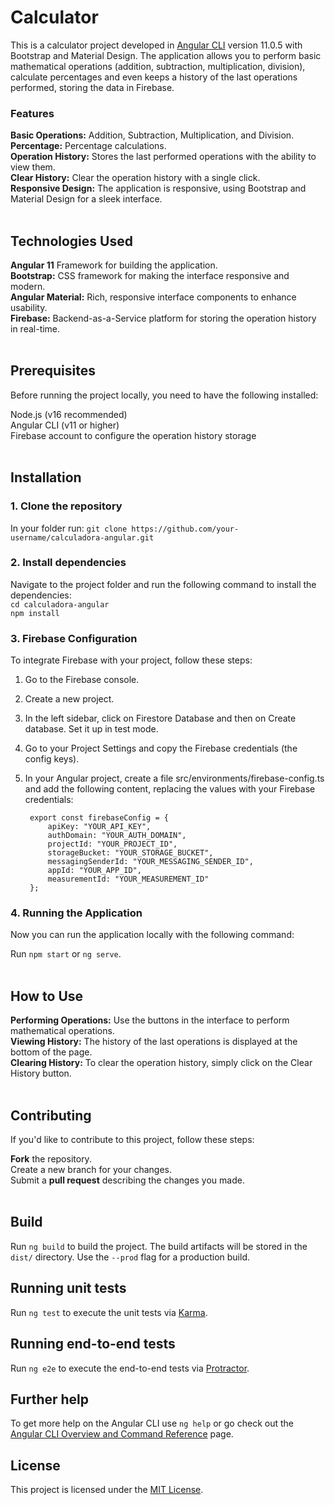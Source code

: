# Calculator
This is a calculator project developed in [Angular CLI](https://github.com/angular/angular-cli) version 11.0.5 with Bootstrap and Material Design. The application allows you to perform basic mathematical operations (addition, subtraction, multiplication, division), calculate percentages and even keeps a history of the last operations performed, storing the data in Firebase.

### Features<br>
  <b>Basic Operations:</b> Addition, Subtraction, Multiplication, and Division.<br>
  <b>Percentage:</b> Percentage calculations.<br>
  <b>Operation History:</b> Stores the last performed operations with the ability to view them.<br>
  <b>Clear History:</b> Clear the operation history with a single click.<br>
  <b>Responsive Design:</b> The application is responsive, using Bootstrap and Material Design for a sleek interface.<br>
<br>

## Technologies Used
<b>Angular 11</b> Framework for building the application. <br>
<b>Bootstrap:</b> CSS framework for making the interface responsive and modern.<br>
<b>Angular Material:</b> Rich, responsive interface components to enhance usability.<br>
<b>Firebase:</b> Backend-as-a-Service platform for storing the operation history in real-time.<br>
<br>

## Prerequisites
Before running the project locally, you need to have the following installed:<br>

Node.js (v16 recommended)<br>
Angular CLI (v11 or higher)<br>
Firebase account to configure the operation history storage<br>
<br>

## Installation

### 1. Clone the repository<br>

In your folder run: `git clone https://github.com/your-username/calculadora-angular.git`<br>
### 2. Install dependencies<br>
Navigate to the project folder and run the following command to install the dependencies:<br>
`cd calculadora-angular`<br>
`npm install`<br>

### 3. Firebase Configuration
To integrate Firebase with your project, follow these steps:<br>

1. Go to the Firebase console.<br>
2. Create a new project.<br>
3. In the left sidebar, click on Firestore Database and then on Create database. Set it up in test mode.<br>
4. Go to your Project Settings and copy the Firebase credentials (the config keys).<br>
5. In your Angular project, create a file src/environments/firebase-config.ts and add the following content, replacing the values with your Firebase credentials:<br>

        export const firebaseConfig = {
            apiKey: "YOUR_API_KEY",
            authDomain: "YOUR_AUTH_DOMAIN",
            projectId: "YOUR_PROJECT_ID",
            storageBucket: "YOUR_STORAGE_BUCKET",
            messagingSenderId: "YOUR_MESSAGING_SENDER_ID",
            appId: "YOUR_APP_ID",
            measurementId: "YOUR_MEASUREMENT_ID"
        };


### 4. Running the Application
Now you can run the application locally with the following command: <br>

Run `npm start` or `ng serve`.<br>
<br>

## How to Use
<b>Performing Operations:</b> Use the buttons in the interface to perform mathematical operations.<br>
<b>Viewing History:</b> The history of the last operations is displayed at the bottom of the page.<br>
<b>Clearing History:</b> To clear the operation history, simply click on the Clear History button.<br>
<br>

## Contributing
If you'd like to contribute to this project, follow these steps:<br>

<b>Fork</b> the repository.<br>
Create a new branch for your changes.<br>
Submit a <b>pull request</b> describing the changes you made.<br>
<br>

## Build

Run `ng build` to build the project. The build artifacts will be stored in the `dist/` directory. Use the `--prod` flag for a production build.
<br>

## Running unit tests

Run `ng test` to execute the unit tests via [Karma](https://karma-runner.github.io).
<br>

## Running end-to-end tests

Run `ng e2e` to execute the end-to-end tests via [Protractor](http://www.protractortest.org/).
<br>

## Further help

To get more help on the Angular CLI use `ng help` or go check out the [Angular CLI Overview and Command Reference](https://angular.io/cli) page.

## License
This project is licensed under the [MIT License](https://opensource.org/licenses/MIT).
